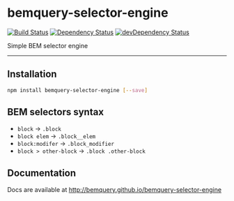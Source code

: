 # bemquery-selector-engine

[![Build Status](https://travis-ci.org/BEMQuery/bemquery-selector-engine.svg?branch=master)](https://travis-ci.org/BEMQuery/bemquery-selector-engine) [![Dependency Status](https://david-dm.org/BEMQuery/bemquery-selector-engine.svg)](https://david-dm.org/BEMQuery/bemquery-selector-engine) [![devDependency Status](https://david-dm.org/BEMQuery/bemquery-selector-engine/dev-status.svg)](https://david-dm.org/BEMQuery/bemquery-selector-engine#info=devDependencies)

Simple BEM selector engine

---

## Installation

```bash
npm install bemquery-selector-engine [--save]
```

## BEM selectors syntax

* `block` → `.block`
* `block elem` → `.block__elem`
* `block:modifer` → `.block_modifier`
* `block > other-block` → `.block .other-block`

## Documentation

Docs are available at http://bemquery.github.io/bemquery-selector-engine
